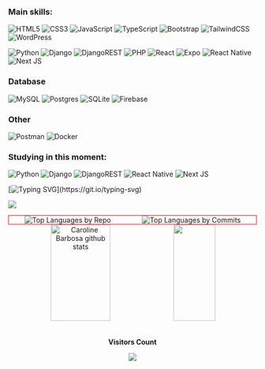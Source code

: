 <!-- <img width=100% src="https://capsule-render.vercel.app/api?type=waving&color=adff2f&height=120&section=header"/> -->

 ### Main skills:
![HTML5](https://img.shields.io/badge/html5-%23E34F26.svg?style=for-the-badge&logo=html5&logoColor=white)
![CSS3](https://img.shields.io/badge/css3-%231572B6.svg?style=for-the-badge&logo=css3&logoColor=white)
![JavaScript](https://img.shields.io/badge/javascript-%23323330.svg?style=for-the-badge&logo=javascript&logoColor=%23F7DF1E)
![TypeScript](https://img.shields.io/badge/typescript-%23007ACC.svg?style=for-the-badge&logo=typescript&logoColor=white)
![Bootstrap](https://img.shields.io/badge/bootstrap-%238511FA.svg?style=for-the-badge&logo=bootstrap&logoColor=white)
![TailwindCSS](https://img.shields.io/badge/tailwindcss-%2338B2AC.svg?style=for-the-badge&logo=tailwind-css&logoColor=white)
![WordPress](https://img.shields.io/badge/WordPress-%23117AC9.svg?style=for-the-badge&logo=WordPress&logoColor=white)

![Python](https://img.shields.io/badge/python-3670A0?style=for-the-badge&logo=python&logoColor=ffdd54)
![Django](https://img.shields.io/badge/django-%23092E20.svg?style=for-the-badge&logo=django&logoColor=white)
![DjangoREST](https://img.shields.io/badge/DJANGO-REST-ff1709?style=for-the-badge&logo=django&logoColor=white&color=ff1709&labelColor=gray)
![PHP](https://img.shields.io/badge/php-%23777BB4.svg?style=for-the-badge&logo=php&logoColor=white)
![React](https://img.shields.io/badge/react-%2320232a.svg?style=for-the-badge&logo=react&logoColor=%2361DAFB)
![Expo](https://img.shields.io/badge/expo-1C1E24?style=for-the-badge&logo=expo&logoColor=#D04A37)
![React Native](https://img.shields.io/badge/react_native-%2320232a.svg?style=for-the-badge&logo=react&logoColor=%2361DAFB)
![Next JS](https://img.shields.io/badge/Next-black?style=for-the-badge&logo=next.js&logoColor=white)

### Database
![MySQL](https://img.shields.io/badge/mysql-%2300f.svg?style=for-the-badge&logo=mysql&logoColor=white)
![Postgres](https://img.shields.io/badge/postgres-%23316192.svg?style=for-the-badge&logo=postgresql&logoColor=white)
![SQLite](https://img.shields.io/badge/sqlite-%2307405e.svg?style=for-the-badge&logo=sqlite&logoColor=white)
![Firebase](https://img.shields.io/badge/firebase-%23039BE5.svg?style=for-the-badge&logo=firebase)

### Other
![Postman](https://img.shields.io/badge/Postman-FF6C37?style=for-the-badge&logo=postman&logoColor=white)
![Docker](https://img.shields.io/badge/docker-%230db7ed.svg?style=for-the-badge&logo=docker&logoColor=white)

<!--
### Hosting/SaaS
![Netlify](https://img.shields.io/badge/netlify-%23000000.svg?style=for-the-badge&logo=netlify&logo=#00C7B7)
![Vercel](https://img.shields.io/badge/vercel-%23000000.svg?style=for-the-badge&logo=vercel&logo=white)


### Version Control
![GitHub](https://img.shields.io/badge/github-%23121011.svg?style=for-the-badge&logo=github&logo=white)
![GitLab](https://img.shields.io/badge/gitlab-%23181717.svg?style=for-the-badge&logo=gitlab&logo=white)
![Bitbucket](https://img.shields.io/badge/bitbucket-%230047B3.svg?style=for-the-badge&logo=bitbucket&logo=white)
-->

### Studying in this moment:
![Python](https://img.shields.io/badge/python-3670A0?style=for-the-badge&logo=python&logo=ffdd54)
![Django](https://img.shields.io/badge/django-%23092E20.svg?style=for-the-badge&logo=django&logo=white)
![DjangoREST](https://img.shields.io/badge/DJANGO-REST-ff1709?style=for-the-badge&logo=django&logo=white&=ff1709&labelColor=gray)
![React Native](https://img.shields.io/badge/react_native-%2320232a.svg?style=for-the-badge&logo=react&logo=%2361DAFB)
![Next JS](https://img.shields.io/badge/Next-black?style=for-the-badge&logo=next.js&logo=white)

<!-- Typewriter -->
[![Typing SVG](https://readme-typing-svg.herokuapp.com?font=Fira+Code&weight=200&size=28&duration=1500&pause=1000&color=fff&center=false&vCenter=true&multiline=false&random=false&width=1000&height=130&lines=Hello!+My+name+is+Yae+Htet+Aung.;I%E2%80%99m+currently+working+as+a+Junior+Frontend+Developer.;I%E2%80%99m+interested+in+Django%2C+React%2C+ReactNative+%26+Nextjs.;)](https://git.io/typing-svg)

<!-- trophies -->
<!-- <p align="center">
  <p align="center"><img align="center" src="https://github-trophies.vercel.app/?username=Yae-Htet-Aung&column=6&theme=algolia" alt="Yae-Htet-Aung" /></p>
</p> -->

<!-- Graph -->
 ![]( https://github-readme-activity-graph.vercel.app/graph?username=Yae-Htet-Aung&theme=react-dark&area=true&hide_border=true#gh-light-mode-only)

<!-- ### Top Languages Used: -->
<div align="center" style="display: flex; justify-content: space-around; border: 1px solid red;">
  <img style="display: block;" align="center" src="https://github-profile-summary-cards.vercel.app/api/cards/repos-per-language?username=Yae-Htet-Aung&theme=nord_dark" alt="Top Languages by Repo" />
  <img style="display: block;" align="center" src="https://github-profile-summary-cards.vercel.app/api/cards/most-commit-language?username=Yae-Htet-Aung&theme=nord_dark" alt="Top Languages by Commits" />
</div>


<div align="center">  
  <img width="49%" height="195px" src="https://github-readme-stats.vercel.app/api?username=Yae-Htet-Aung&show_icons=true&count_private=true&hide_border=true&title_color=fff&icon_color=0000ff&text_color=87ceeb&bg_color=0d1117" alt="Caroline Barbosa github stats" /> 
  <img width="41%" height="195px" src="https://github-readme-stats.vercel.app/api/top-langs/?username=Yae-Htet-Aung&layout=compact&hide_border=true&title_color=fff&text_color=87ceeb&bg_color=0d1117" />
</div>



<!-- 
<div align="center"> 
<a href = "mailto:yaetactaung@gmail.com"> <img src="https://img.shields.io/badge/-Gmail-%23333?style=for-the-badge&logo=gmail&logoColor=white" target="_blank"></a>
<a href="https://www.linkedin.com/in/zayar-naing-525b82296/" target="_blank"><img src="https://img.shields.io/badge/-LinkedIn-%230077B5?style=for-the-badge&logo=linkedin&logoColor=white" style="border-radius: 30px" target="_blank"></a> 
 </div>
 -->

<div align="center">
<br><p align="centre"><b>Visitors Count</b></p>  
<p align="center"><img align="center" src="https://profile-counter.glitch.me/{Yae-Htet-Aung}/count.svg" /></p> 
<br>
</div>

<!-- 
<img width=100% src="https://capsule-render.vercel.app/api?type=waving&color=ff0000&height=120&section=footer"/>
-->
